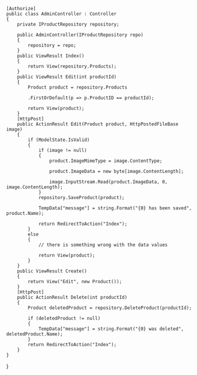     [Authorize]
    public class AdminController : Controller
    {
        private IProductRepository repository;
        
        public AdminController(IProductRepository repo)
        {
            repository = repo;
        }
        public ViewResult Index()
        {
            return View(repository.Products);
        }
        public ViewResult Edit(int productId)
        {
            Product product = repository.Products
            
            .FirstOrDefault(p => p.ProductID == productId);
            
            return View(product);
        }
        [HttpPost]
        public ActionResult Edit(Product product, HttpPostedFileBase image)
        {
            if (ModelState.IsValid)
            {
                if (image != null)
                {
                    product.ImageMimeType = image.ContentType;
                    
                    product.ImageData = new byte[image.ContentLength];
                    
                    image.InputStream.Read(product.ImageData, 0, image.ContentLength);
                }
                repository.SaveProduct(product);
                
                TempData["message"] = string.Format("{0} has been saved", product.Name);
                
                return RedirectToAction("Index");
            }
            else
            {
                // there is something wrong with the data values
                
                return View(product);
            }
        }
        public ViewResult Create()
        {
            return View("Edit", new Product());
        }
        [HttpPost]
        public ActionResult Delete(int productId)
        {
            Product deletedProduct = repository.DeleteProduct(productId);
            
            if (deletedProduct != null)
            {
                TempData["message"] = string.Format("{0} was deleted", deletedProduct.Name);
            }
            return RedirectToAction("Index");
        }        
    }
}
